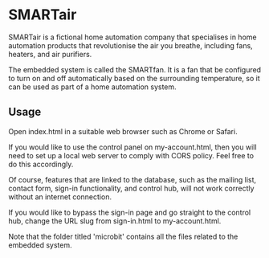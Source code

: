 # SMARTair

SMARTair is a fictional home automation company that specialises in home automation products that revolutionise the air you breathe, including fans, heaters, and air purifiers.

The embedded system is called the SMARTfan. It is a fan that be configured to turn on and off automatically based on the surrounding temperature, so it can be used as part of a home automation system.

## Usage

Open index.html in a suitable web browser such as Chrome or Safari.

If you would like to use the control panel on my-account.html, then you will need to set up a local web server to comply with CORS policy. Feel free to do this accordingly.

Of course, features that are linked to the database, such as the mailing list, contact form, sign-in functionality, and control hub, will not work correctly without an internet connection.

If you would like to bypass the sign-in page and go straight to the control hub, change the URL slug from sign-in.html to my-account.html.

Note that the folder titled 'microbit' contains all the files related to the embedded system.